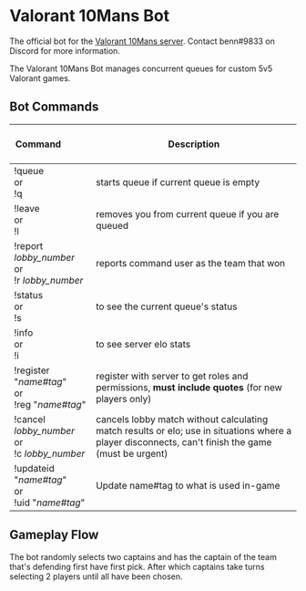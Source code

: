 # Valorant 10Mans Bot
The official bot for the [Valorant 10Mans server](https://discord.gg/A4tGeWhQC3). Contact benn#9833 on Discord for more information.

The Valorant 10Mans Bot manages concurrent queues for custom 5v5 Valorant games. 

## Bot Commands
</br> Command  &nbsp; &nbsp; &nbsp; &nbsp; &nbsp; &nbsp; &nbsp; &nbsp; &nbsp; &nbsp; &nbsp; &nbsp; &nbsp; </br> | Description
| - | - |
| !queue  </br> or </br>  !q | starts queue if current queue is empty |
| !leave </br> or </br> !l | removes you from current queue if you are queued |
| !report *lobby_number* </br> or </br> !r *lobby_number* | reports command user as the team that won |
| !status </br> or </br> !s | to see the current queue's status |
| !info </br> or </br> !i | to see server elo stats |
| !register "*name#tag*" </br> or </br> !reg "*name#tag*" | register with server to get roles and permissions, **must include quotes** (for new players only) |
| !cancel *lobby_number* </br> or </br> !c *lobby_number* | cancels lobby match without calculating match results or elo; use in situations where a player disconnects, can't finish the game (must be urgent) | 
| !updateid "*name#tag*" </br> or </br> !uid "*name#tag*" | Update name#tag to what is used in-game |

## Gameplay Flow

The bot randomly selects two captains and has the captain of the team that's defending first have first pick. After which captains take turns selecting 2 players until all have been chosen.


